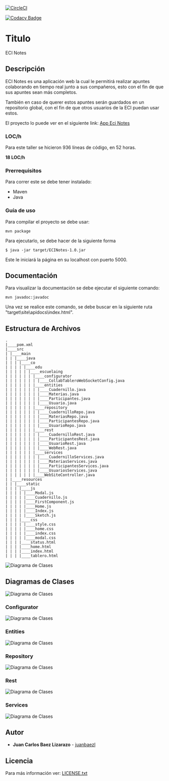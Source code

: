 [![CircleCI](https://dl.circleci.com/status-badge/img/gh/juanbaezl/EciNotes/tree/main.svg?style=svg)](https://dl.circleci.com/status-badge/redirect/gh/juanbaezl/EciNotes/tree/main)

[![Codacy Badge](https://app.codacy.com/project/badge/Grade/1d7e713e733d4ab1b811b70f09bd3320)](https://www.codacy.com/gh/juanbaezl/EciNotes/dashboard?utm_source=github.com&utm_medium=referral&utm_content=juanbaezl/EciNotes&utm_campaign=Badge_Grade)

# Titulo

ECI Notes

## Descripción

ECI Notes es una aplicación web la cual le permitirá realizar apuntes colaborando en tiempo real junto a sus compañeros, esto con el fin de que sus apuntes sean más completos.

También en caso de querer estos apuntes serán guardados en un repositorio global, con el fin de que otros usuarios de la ECI puedan usar estos.

El proyecto lo puede ver en el siguiente link:
[App Eci Notes](https://ecinotes.herokuapp.com/)

### LOC/h

Para este taller se hicieron 936 líneas de código, en 52 horas.

**18 LOC/h**

### Prerrequisitos

Para correr este se debe tener instalado:

- Maven
- Java

### Guía de uso

Para compilar el proyecto se debe usar:

```
mvn package
```

Para ejecutarlo, se debe hacer de la siguiente forma

```
$ java -jar target/ECINotes-1.0.jar
```

Este le iniciará la página en su localhost con puerto 5000.

## Documentación

Para visualizar la documentación se debe ejecutar el siguiente comando:

```
mvn javadoc:javadoc
```

Una vez se realice este comando, se debe buscar en la siguiente ruta "target\site\apidocs\index.html".

## Estructura de Archivos

    .
    |____pom.xml
    |____src
    | |____main
    | | |____java
    | | | |____co
    | | | | |____edu
    | | | | | |____escuelaing
    | | | | | | |____configurator
    | | | | | | | |____CollabTableroWebSocketConfig.java
    | | | | | | |____entities
    | | | | | | | |____Cuadernillo.java
    | | | | | | | |____Materias.java
    | | | | | | | |____Participantes.java
    | | | | | | | |____Usuario.java
    | | | | | | |____repository
    | | | | | | | |____CuadernilloRepo.java
    | | | | | | | |____MateriasRepo.java
    | | | | | | | |____ParticipantesRepo.java
    | | | | | | | |____UsuarioRepo.java
    | | | | | | |____rest
    | | | | | | | |____CuadernilloRest.java
    | | | | | | | |____ParticipantesRest.java
    | | | | | | | |____UsuarioRest.java
    | | | | | | | |____WebRest.java
    | | | | | | |____services
    | | | | | | | |____CuadernilloServices.java
    | | | | | | | |____MateriasServices.java
    | | | | | | | |____ParticipantesServices.java
    | | | | | | | |____UsuariosServices.java
    | | | | | | |____WebSiteController.java
    | |____resources
    | | |____static
    | | | |____js
    | | | | |____Modal.js
    | | | | |____Cuadernillo.js
    | | | | |____FirstComponent.js
    | | | | |____Home.js
    | | | | |____Index.js
    | | | | |____Sketch.js
    | | | |____css
    | | | | |____style.css
    | | | | |____home.css
    | | | | |____index.css
    | | | | |____modal.css
    | | | |____status.html
    | | | |____home.html
    | | | |____index.html
    | | | |____tablero.html

![Diagrama de Clases](img/Diagrama_de_Paquetes.png)

## Diagramas de Clases

![Diagrama de Clases](img\Diagrama_de_Clases_Controller.svg)

### Configurator

![Diagrama de Clases](img/Diagrama_de_Clases_Configurator.png)

### Entities

![Diagrama de Clases](img/Diagrama_de_Clases_Entities.svg)

### Repository

![Diagrama de Clases](img/Diagrama_de_Clases_Repository.svg)

### Rest

![Diagrama de Clases](img/Diagrama_de_Clases_Rest.svg)

### Services

![Diagrama de Clases](img/Diagrama_de_Clases_Services.svg)

## Autor

- **Juan Carlos Baez Lizarazo** - [juanbaezl](https://github.com/juanbaezl)

## Licencia

Para más información ver: [LICENSE.txt](License.txt)
